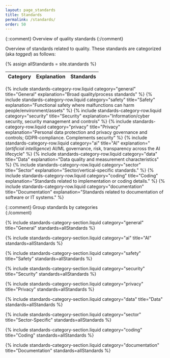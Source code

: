 ```yaml
---
layout: page_standards
title: Standards
permalink: /standards/
order: 50
---
```


{::comment}
Overview of quality standards
{:/comment}

Overview of standards related to quality.
These standards are categorized (aka _tagged_) as follows:

{% assign allStandards = site.standards %}


|Category  | Explanation | Standards |
|:--- | --- | --- |
{% include standards-category-row.liquid category="general" title="General" explanation="Broad quality/process standards" %}
{% include standards-category-row.liquid category="safety" title="Safety" explanation="Functional safety where malfunctions can harm people/environment/assets" %}
{% include standards-category-row.liquid category="security" title="Security" explanation="Information/cyber security, security management and controls" %}
{% include standards-category-row.liquid category="privacy" title="Privacy" explanation="Personal data protection and privacy governance and controls; GDPR-compliance. Complements security" %}
{% include standards-category-row.liquid category="ai" title="AI" explanation="(_artificial intelligence_) AI/ML governance, risk, transparency across the AI lifecycle" %}
{% include standards-category-row.liquid category="data" title="Data" explanation="Data quality and measurement characteristics" %}
{% include standards-category-row.liquid category="sector" title="Sector" explanation="Sector/vertical-specific standards." %}
{% include standards-category-row.liquid category="coding" title="Coding" explanation="Standards related to implementation or coding details." %}
{% include standards-category-row.liquid category="documentation" title="Documentation" explanation="Standards related to documentation of software or IT systems." %}




{::comment}
Group standards by categories  
{:/comment}

{% include standards-category-section.liquid category="general" title="General" standards=allStandards %}

{% include standards-category-section.liquid category="ai" title="AI" standards=allStandards %}

{% include standards-category-section.liquid category="safety" title="Safety" standards=allStandards %}

{% include standards-category-section.liquid category="security" title="Security" standards=allStandards %}

{% include standards-category-section.liquid category="privacy" title="Privacy" standards=allStandards %}

{% include standards-category-section.liquid category="data" title="Data" standards=allStandards %}

{% include standards-category-section.liquid category="sector" title="Sector-Specific" standards=allStandards %}

{% include standards-category-section.liquid category="coding" title="Coding" standards=allStandards %}

{% include standards-category-section.liquid category="documentation" title="Documentation" standards=allStandards %}

